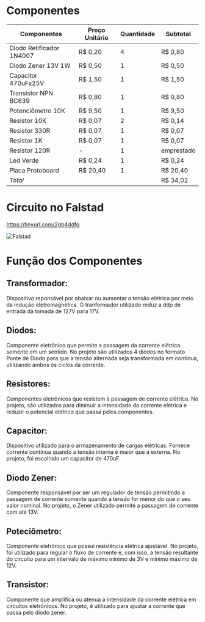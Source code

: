 # Componentes

| Componentes  | Preço Unitário |  Quantidade  |  Subtotal  |
| ------------- | ------------- | ------------  | --------- |
| Diodo Retificador 1N4007  | R$ 0,20  |  4  | R$ 0,80 |
| Diodo Zener 13V 1W  | R$ 0,50  |  1  | R$ 0,50 |
| Capacitor 470uFx25V | R$ 1,50 | 1 | R$ 1,50 |
| Transistor NPN BC639 | R$ 0,80 | 1 | R$ 0,80 |
| Potenciômetro 10K | R$ 9,50 | 1 | R$ 9,50 |
| Resistor 10K |   R$ 0,07   |   2   |  R$ 0,14    |
| Resistor 330R |   R$ 0,07    |   1 | R$ 0,07  |
| Resistor 1K  |   R$ 0,07   |  1  | R$ 0,07  |
| Resistor 120R  |  -  | 1 | emprestado |
| Led Verde |  R$ 0,24 | 1 | R$ 0,24 |
| Placa Protoboard | R$ 20,40 | 1 | R$ 20,40 |
| _Total_ |    |    | R$ 34,02  |


# Circuito no Falstad

https://tinyurl.com/2gb4ddfg 

![Falstad](https://github.com/LauraPaziniMedeiros/Fonte-de-Tensao-Ajustavel/assets/162364634/f766a62b-08fb-4dc0-aa05-02362705db9e)

# Função dos Componentes

## Transformador: 
Dispositivo reponsável por abaixar ou aumentar a tensão elétrica por meio da indução eletromagnética. O tranformador utilizado reduz a ddp de entrada da tomada de 127V para 17V.

## Diodos: 
Componente eletrônico que permite a passagem da corrente elétrica somente em um sentido. No projeto são utilizados 4 diodos no formato Ponte de Diodo para que a tensão alternada seja transformada em contínua, utilizando ambos os ciclos da corrente.

## Resistores:
Componentes eletrônicos que resistem à passagem de corrente elétrica. No projeto, são utilizados para diminuir a intensidade da corrente elétrica e reduzir o potencial elétrico que passa pelos componentes.

## Capacitor: 
Dispositivo utilizado para o armazenamento de cargas elétricas. Fornece corrente contínua quando a tensão interna é maior que a externa. No projeto, foi escolhido um capacitor de 470uF.

## Diodo Zener: 
Componente responsável por ser um regulador de tensão permitindo a passagem de corrente somente quando a tensão for menor do que o seu valor nominal. No projeto, o Zener utilizado permite a passagem de corrente com até 13V.

## Poteciômetro: 
Componente eletrônico que possui resistência elétrica ajustável. No projeto, foi utilizado para regular o fluxo de corrente e, com isso, a tensão resultante do circuito para um intervalo de máximo mínimo de 3V e mínimo máximo de 12V.

## Transistor: 
Componente que amplifica ou atenua a intensidade da corrente elétrica em circuitos eletrônicos. No projeto, é utilizado para ajustar a corrente que passa pelo diodo zener.




